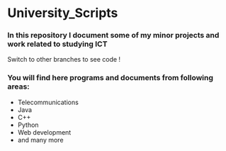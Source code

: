# University_Scripts

### In this repository I document some of my minor projects and work related to studying ICT

Switch to other branches to see code !  

### You will find here programs and documents from following areas:

- Telecommunications
- Java
- C++
- Python 
- Web development
- and many more 
